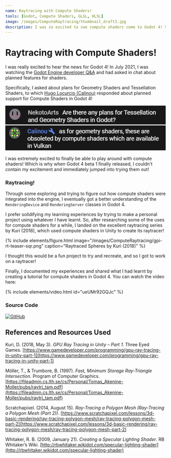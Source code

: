 ```yaml
---
name: Raytracing with Compute Shaders!
tools: [Godot, Compute Shaders, GLSL, HLSL]
image: /images/ComputeRaytracing/thumbnail_draft3.jpg
description: I was so excited to see compute shaders come to Godot 4! Shortly after the release of Godot 4 beta 1, I hopped right into experimenting with compute shaders and decided to try and create a simple raytracer!
---
```


# Raytracing with Compute Shaders!

I was really excited to hear the news for Godot 4! In July 2021, I was watching the [Godot Engine developer Q&A](https://youtu.be/g35xbKWF3ZQ?t=4739) and had asked in chat about planned features for shaders.

Specifically, I asked about plans for Geometry Shaders and Tessellation Shaders, to which [Hugo Locurcio (Calinou)](https://twitter.com/hugolocurcio?lang=en) responded about planned support for Compute Shaders in Godot 4!

![](/images/ComputeRaytracing/DevStream_CommentNekoto.png)
![](/images/ComputeRaytracing/DevStream_CommentCalinou.png)

I was extremely excited to finally be able to play around with compute shaders! Which is why when Godot 4 beta 1 finally released, I couldn't contain my excitement and immediately jumped into trying them out!

### Raytracing!

Through some exploring and trying to figure out how compute shaders were integrated into the engine, I eventually got a better understanding of the `RenderingDevice` and `RenderingServer` classes in Godot 4.

I prefer solidifying my learning experiences by trying to make a personal project using whatever I have learnt. So, after researching some of the uses for compute shaders for a while, I landed on the excellent raytracing series by Kuri (2018), which used compute shaders in Unity to create its raytracer!

{% include elements/figure.html image="/images/ComputeRaytracing/gpi-rt-teaser-sqr.png" caption="Raytraced Spheres by Kuri (2018)" %}

I thought this would be a fun project to try and recreate, and so I got to work on a raytracer!

Finally, I documented my experiences and shared what I had learnt by creating a tutorial for compute shaders in Godot 4. You can watch the video here:

{% include elements/video.html id="ueUMr92GQJc" %}

### Source Code

[![GitHub](https://img.shields.io/badge/github-%23121011.svg?style=for-the-badge&logo=github&logoColor=white)](https://github.com/nekotogd/Raytracing_Godot4)

## References and Resources Used

Kuri, D. (2018, May 3). _GPU Ray Tracing in Unity – Part 1_. Three Eyed Games. [https://www.gamedeveloper.com/programming/gpu-ray-tracing-in-unity-part-1](https://www.gamedeveloper.com/programming/gpu-ray-tracing-in-unity-part-1)

Möller, T., & Trumbore, B. (1997). _Fast, Minimum Storage Ray-Triangle Intersection_. Program of Computer Graphics. [https://fileadmin.cs.lth.se/cs/Personal/Tomas_Akenine-Moller/pubs/raytri_tam.pdf](https://fileadmin.cs.lth.se/cs/Personal/Tomas_Akenine-Moller/pubs/raytri_tam.pdf)

Scratchapixel. (2014, August 15). _Ray-Tracing a Polygon Mesh (Ray-Tracing a Polygon Mesh (Part 2))_. [https://www.scratchapixel.com/lessons/3d-basic-rendering/ray-tracing-polygon-mesh/ray-tracing-polygon-mesh-part-2](https://www.scratchapixel.com/lessons/3d-basic-rendering/ray-tracing-polygon-mesh/ray-tracing-polygon-mesh-part-2)

Whitaker, R. B. (2009, January 21). _Creating a Specular Lighting Shader_. RB Whitaker’s Wiki. [http://rbwhitaker.wikidot.com/specular-lighting-shader](http://rbwhitaker.wikidot.com/specular-lighting-shader)
